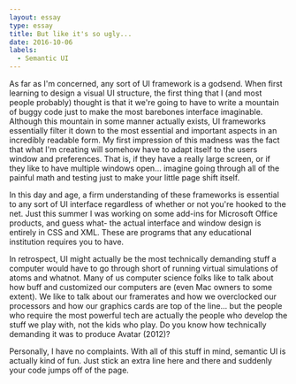 ```yaml
---
layout: essay
type: essay
title: But like it's so ugly...
date: 2016-10-06
labels:
  - Semantic UI
---
```



As far as I'm concerned, any sort of UI framework is a godsend. When first learning to design a visual UI structure, the first thing that I (and most people probably) thought is that it we're going to have to write a mountain of buggy code just to make the most barebones interface imaginable. Although this mountain in some manner actually exists, UI frameworks essentially filter it down to the most essential and important aspects in an incredibly readable form. My first impression of this madness was the fact that what I'm creating will somehow have to adapt itself to the users window and preferences. That is, if they have a really large screen, or if they like to have multiple windows open... imagine going through all of the painful math and testing just to make your little page shift itself. 

In this day and age, a firm understanding of these frameworks is essential to any sort of UI interface regardless of whether or not you're hooked to the net. Just this summer I was working on some add-ins for Microsoft Office products, and guess what- the actual interface and window design is entirely in CSS and XML. These are programs that any educational institution requires you to have. 

In retrospect, UI might actually be the most technically demanding stuff a computer would have to go through short of running virtual simulations of atoms and whatnot. Many of us computer science folks like to talk about how buff and customized our computers are (even Mac owners to some extent). We like to talk about our framerates and how we overclocked our processors and how our graphics cards are top of the line... but the people who require the most powerful tech are actually the people who develop the stuff we play with, not the kids who play. Do you know how technically demanding it was to produce Avatar (2012)?

Personally, I have no complaints. With all of this stuff in mind, semantic UI is actually kind of fun. Just stick an extra line here and there and suddenly your code jumps off of the page. 
